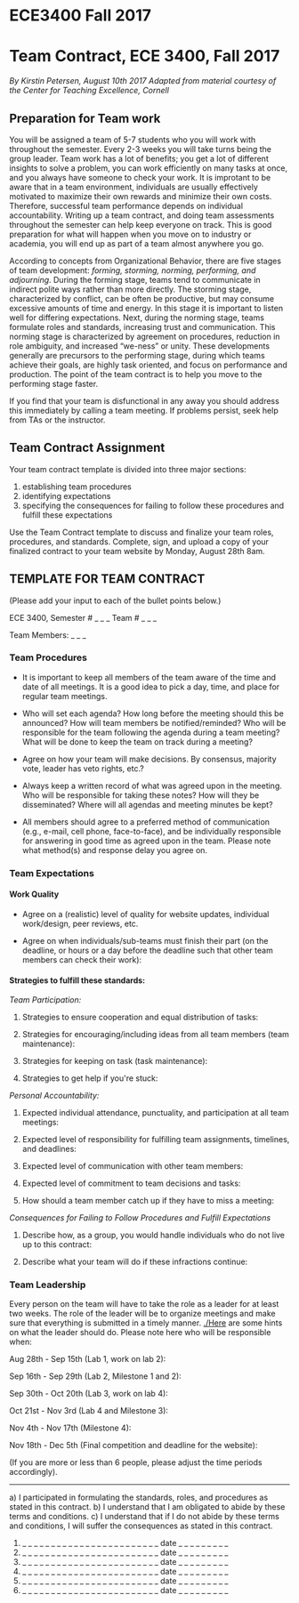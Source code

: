# ECE3400 Fall 2017

# Team Contract, ECE 3400, Fall 2017

*By Kirstin Petersen, August 10th 2017*
*Adapted from material courtesy of the Center for Teaching Excellence, Cornell*

## Preparation for Team work

You will be assigned a team of 5-7 students who you will work with throughout the semester. Every 2-3 weeks you will take turns being the group leader. Team work has a lot of benefits; you get a lot of different insights to solve a problem, you can work efficiently on many tasks at once, and you always have someone to check your work. It is improtant to be aware that in a team environment, individuals are usually effectively motivated to maximize their own rewards and minimize their own costs. Therefore, successful team performance depends on individual accountability. Writing up a team contract, and doing team assessments throughout the semester can help keep everyone on track. This is good preparation for what will happen when you move on to industry or academia, you will end up as part of a team almost anywhere you go.

According to concepts from Organizational Behavior, there are five stages of team development: _forming, storming, norming, performing, and adjourning_. During the forming stage, teams tend to communicate in indirect polite ways rather than more directly. The storming stage, characterized by conflict, can be often be productive, but may consume excessive amounts of time and energy. In this stage it is important to listen well for differing expectations. Next, during the norming stage, teams formulate roles and standards, increasing trust and communication. This norming stage is characterized by agreement on procedures, reduction in role ambiguity, and increased “we-ness” or unity.  These developments generally are precursors to the performing stage, during which teams achieve their goals, are highly task oriented, and focus on performance and production. The point of the team contract is to help you move to the performing stage faster. 

If you find that your team is disfunctional in any away you should address this immediately by calling a team meeting. If problems persist, seek help from TAs or the instructor.

## Team Contract Assignment

Your team contract template is divided into three major sections:

1.	establishing team procedures
2.	identifying expectations
3.	specifying the consequences for failing to follow these procedures and fulfill these expectations

Use the Team Contract template to discuss and finalize your team roles, procedures, and standards. Complete, sign, and upload a copy of your finalized contract to your team website by Monday, August 28th 8am.

## TEMPLATE FOR TEAM CONTRACT
(Please add your input to each of the bullet points below.)

ECE 3400, Semester # _ _ _ Team # _ _ _

Team Members: _ _ _

### Team Procedures

* It is important to keep all members of the team aware of the time and date of all meetings. It is a good idea to pick a day, time, and place for regular team meetings. 

* Who will set each agenda? How long before the meeting should this be announced? How will team members be notified/reminded? Who will be responsible for the team following the agenda during a team meeting? What will be done to keep the team on track during a meeting?

*	Agree on how your team will make decisions. By consensus, majority vote, leader has veto rights, etc.?

*	Always keep a written record of what was agreed upon in the meeting. Who will be responsible for taking these notes? How will they be disseminated? Where will all agendas and meeting minutes be kept?

*	All members should agree to a preferred method of communication (e.g., e-mail, cell phone, face-to-face), and be individually responsible for answering in good time as agreed upon in the team. Please note what method(s) and response delay you agree on.

### Team Expectations

#### Work Quality

* Agree on a (realistic) level of quality for website updates, individual work/design, peer reviews, etc.

* Agree on when individuals/sub-teams must finish their part (on the deadline, or hours or a day before the deadline such that other team members can check their work):

#### Strategies to fulfill these standards:

_Team Participation:_

1.	Strategies to ensure cooperation and equal distribution of tasks:

2.	Strategies for encouraging/including ideas from all team members (team maintenance):

3.	Strategies for keeping on task (task maintenance):

4.	Strategies to get help if you're stuck:

_Personal Accountability:_

1.	Expected individual attendance, punctuality, and participation at all team meetings:

2.	Expected level of responsibility for fulfilling team assignments, timelines, and deadlines:

3.	Expected level of communication with other team members:

4.	Expected level of commitment to team decisions and tasks:

5. How should a team member catch up if they have to miss a meeting:

_Consequences for Failing to Follow Procedures and Fulfill Expectations_

1.	Describe how, as a group, you would handle individuals who do not live up to this contract:

2.	Describe what your team will do if these infractions continue:

### Team Leadership

Every person on the team will have to take the role as a leader for at least two weeks. The role of the leader will be to organize meetings and make sure that everything is submitted in a timely manner. [./Here](Leadership.md) are some hints on what the leader should do. Please note here who will be responsible when:

Aug 28th - Sep 15th (Lab 1, work on lab 2): 

Sep 16th - Sep 29th (Lab 2, Milestone 1 and 2): 

Sep 30th - Oct 20th (Lab 3, work on lab 4):

Oct 21st - Nov 3rd (Lab 4 and Milestone 3):

Nov 4th - Nov 17th (Milestone 4):

Nov 18th - Dec 5th (Final competition and deadline for the website):

(If you are more or less than 6 people, please adjust the time periods accordingly).

------

a)	I participated in formulating the standards, roles, and procedures as stated in this contract.
b)	I understand that I am obligated to abide by these terms and conditions.
c)	I understand that if I do not abide by these terms and conditions, I will suffer the consequences as stated in this contract.

1) _ _ _ _ _ _ _ _ _ _ _ _ _ _ _ _ _ _ _ _ _ _ _ _  date  _ _ _ _ _ _ _ _ _
2) _ _ _ _ _ _ _ _ _ _ _ _ _ _ _ _ _ _ _ _ _ _ _ _  date  _ _ _ _ _ _ _ _ _
3) _ _ _ _ _ _ _ _ _ _ _ _ _ _ _ _ _ _ _ _ _ _ _ _  date  _ _ _ _ _ _ _ _ _
4) _ _ _ _ _ _ _ _ _ _ _ _ _ _ _ _ _ _ _ _ _ _ _ _  date  _ _ _ _ _ _ _ _ _
5) _ _ _ _ _ _ _ _ _ _ _ _ _ _ _ _ _ _ _ _ _ _ _ _  date  _ _ _ _ _ _ _ _ _
6) _ _ _ _ _ _ _ _ _ _ _ _ _ _ _ _ _ _ _ _ _ _ _ _  date  _ _ _ _ _ _ _ _ _
